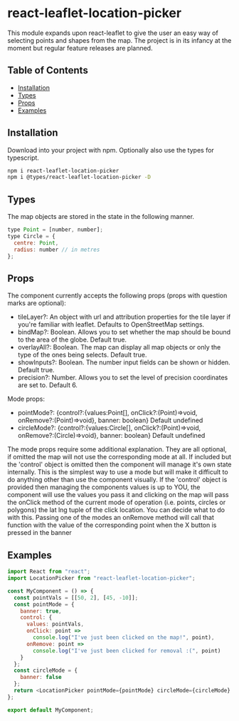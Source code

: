# react-leaflet-location-picker

This module expands upon react-leaflet to give the user an easy way of selecting points and shapes from the map.
The project is in its infancy at the moment but regular feature releases are planned.

## Table of Contents

- [Installation](#installation)
- [Types](#types)
- [Props](#props)
- [Examples](#examples)

## Installation

Download into your project with npm. Optionally also use the types for typescript.

```sh
npm i react-leaflet-location-picker
npm i @types/react-leaflet-location-picker -D
```

## Types

The map objects are stored in the state in the following manner.

```javascript
type Point = [number, number];
type Circle = {
  centre: Point,
  radius: number // in metres
};
```

## Props

The component currently accepts the following props (props with question marks are optional):

- tileLayer?: An object with url and attribution properties for the tile layer if you're familiar with leaflet. Defaults to OpenStreetMap settings.
- bindMap?: Boolean. Allows you to set whether the map should be bound to the area of the globe. Default true.
- overlayAll?: Boolean. The map can display all map objects or only the type of the ones being selects. Default true.
- showInputs?: Boolean. The number input fields can be shown or hidden. Default true.
- precision?: Number. Allows you to set the level of precision coordinates are set to. Default 6.

Mode props:

- pointMode?: {control?:{values:Point[], onClick?:(Point)=>void, onRemove?:(Point)=>void}, banner: boolean} Default undefined
- circleMode?: {control?:{values:Circle[], onClick?:(Point)=>void, onRemove?:(Circle)=>void}, banner: boolean} Default undefined

The mode props require some additional explanation. They are all optional, if omitted the map will not use the corresponding mode at all. If included but the 'control' object is omitted then the component will manage it's own state internally. This is the simplest way to use a mode but will make it difficult to do anything other than use the component visually.
If the 'control' object is provided then managing the components values is up to YOU, the component will use the values you pass it and clicking on the map will pass the onClick method of the current mode of operation (i.e. points, circles or polygons) the lat lng tuple of the click location. You can decide what to do with this. Passing one of the modes an onRemove method will call that function with the value of the corresponding point when the X button is pressed in the banner

## Examples

```javascript
import React from "react";
import LocationPicker from "react-leaflet-location-picker";

const MyComponent = () => {
  const pointVals = [[50, 2], [45, -10]];
  const pointMode = {
    banner: true,
    control: {
      values: pointVals,
      onClick: point =>
        console.log("I've just been clicked on the map!", point),
      onRemove: point =>
        console.log("I've just been clicked for removal :(", point)
    }
  };
  const circleMode = {
    banner: false
  };
  return <LocationPicker pointMode={pointMode} circleMode={circleMode} />;
};

export default MyComponent;
```
